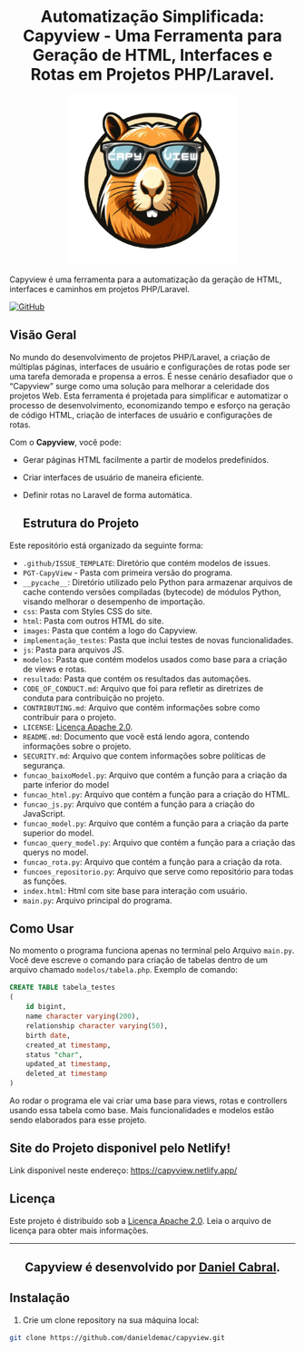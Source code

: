 <h1 align="center">Automatização Simplificada: Capyview - Uma Ferramenta para Geração de HTML, Interfaces e Rotas em Projetos PHP/Laravel.</h1> 
<p align="center">
  <img width="300" height="300" src="images/capyview.png" alt="Logo do Capyview">
</p>
Capyview é uma ferramenta para a automatização da geração de HTML, interfaces e caminhos em projetos PHP/Laravel.

[![GitHub](https://img.shields.io/badge/Licença-Apache%202.0-blue)](https://github.com/danieldemac/capyview/blob/main/LICENSE)

## Visão Geral

No mundo do desenvolvimento de projetos PHP/Laravel, a criação de múltiplas páginas, interfaces de usuário e configurações de rotas pode ser uma tarefa demorada e propensa a erros. É nesse cenário desafiador que o “Capyview” surge como uma solução para melhorar a celeridade dos projetos Web. Esta ferramenta é projetada para simplificar e automatizar o processo de desenvolvimento, economizando tempo e esforço na geração de código HTML, criação de interfaces de usuário e configurações de rotas.

Com o **Capyview**, você pode:

- Gerar páginas HTML facilmente a partir de modelos predefinidos.
- Criar interfaces de usuário de maneira eficiente.
- Definir rotas no Laravel de forma automática.

  ## Estrutura do Projeto

Este repositório está organizado da seguinte forma:

- `.github/ISSUE_TEMPLATE`: Diretório que contém modelos de issues.
- `PGT-CapyView` - Pasta com primeira versão do programa.
- `__pycache__`: Diretório utilizado pelo Python para armazenar arquivos de cache contendo versões compiladas (bytecode) de módulos Python, visando melhorar o desempenho de importação.
- `css`: Pasta com Styles CSS do site.
- `html`: Pasta com outros HTML do site.
- `images`: Pasta que contém a logo do Capyview.
- `implementação_testes`: Pasta que inclui testes de novas funcionalidades.
- `js`: Pasta para arquivos JS.
- `modelos`: Pasta que contém modelos usados como base para a criação de views e rotas.
- `resultado`: Pasta que contém os resultados das automações.
- `CODE_OF_CONDUCT.md`: Arquivo que foi para refletir as diretrizes de conduta para contribuição no projeto.
- `CONTRIBUTING.md`: Arquivo que contém informações sobre como contribuir para o projeto.
- `LICENSE`: [Licença Apache 2.0](https://github.com/danieldemac/capyview/blob/main/LICENSE).
- `README.md`: Documento que você está lendo agora, contendo informações sobre o projeto.
- `SECURITY.md`: Arquivo que contem informações sobre políticas de segurança.
- `funcao_baixoModel.py`: Arquivo que contém a função para a criação da parte inferior do model
- `funcao_html.py`: Arquivo que contém a função para a criação do HTML.
- `funcao_js.py`: Arquivo que contém a função para a criação do JavaScript.
- `funcao_model.py`: Arquivo que contém a função para a criação da parte superior do model.
- `funcao_query_model.py`: Arquivo que contém a função para a criação das querys no model.
- `funcao_rota.py`: Arquivo que contém a função para a criação da rota.
- `funcoes_repositorio.py`: Arquivo que serve como repositório para todas as funções.
- `index.html`: Html com site base para interação com usuário.
- `main.py`: Arquivo principal do programa.

## Como Usar

No momento o programa funciona apenas no terminal pelo Arquivo `main.py`. Você deve escreve o comando para criação de tabelas dentro de um arquivo chamado `modelos/tabela.php`.
Exemplo de comando:
```sql
CREATE TABLE tabela_testes
(
    id bigint,
    name character varying(200),
    relationship character varying(50),
    birth date,
    created_at timestamp,
    status "char",
    updated_at timestamp,
    deleted_at timestamp
)
```
Ao rodar o programa ele vai criar uma base para views, rotas e controllers usando essa tabela como base. Mais funcionalidades e modelos estão sendo elaborados para esse projeto.

## Site do Projeto disponivel pelo Netlify!

Link disponivel neste endereço: https://capyview.netlify.app/

## Licença

Este projeto é distribuído sob a [Licença Apache 2.0](https://github.com/danieldemac/capyview/blob/main/LICENSE). Leia o arquivo de licença para obter mais informações.

---

<h2 align="center">Capyview é desenvolvido por <a href='https://github.com/danieldemac'>Daniel Cabral</a>.</h2>

## Instalação

1. Crie um clone repository na sua máquina local:

```bash
git clone https://github.com/danieldemac/capyview.git
